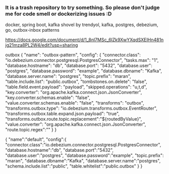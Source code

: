 ### It is a trash repository to try something. So please don't judge me for code smell or dockerizing issues :D 
docker, spring boot, kafka shovel by trendyol, kafka, postgres, debezium, go, outbox-inbox patterns


https://docs.google.com/document/d/1_8nl7MSc_6lZk9XwYXqdSXEIHn481njg21mza8PL2W4/edit?usp=sharing




outbox
{
"name": "outbox-pattern",
"config": {
"connector.class": "io.debezium.connector.postgresql.PostgresConnector",
"tasks.max": "1",
"database.hostname": "db",
"database.port": "5432",
"database.user": "postgres",
"database.password": "example",
"database.dbname": "Kafka",
"database.server.name": "postgres",
"topic.prefix": "maran",
"table.include.list": "public.outbox",
"tombstones.on.delete": "false",
"table.field.event.payload": "payload",
"skipped.operations": "u,t,d",
"key.converter": "org.apache.kafka.connect.json.JsonConverter",
"key.converter.schemas.enable": "false",
"value.converter.schemas.enable": "false",
"transforms": "outbox",
"transforms.outbox.type": "io.debezium.transforms.outbox.EventRouter",
"transforms.outbox.table.expand.json.payload": "true",
"transforms.outbox.route.topic.replacement":"${routedByValue}",
"value.converter": "org.apache.kafka.connect.json.JsonConverter",
"route.topic.regex":""
}
}











{
"name":"default",
"config":{
"connector.class":"io.debezium.connector.postgresql.PostgresConnector",
"database.hostname":"db",
"database.port":"5432",
"database.user":"postgres",
"database.password":"example",
"topic.prefix": "maran",
"database.dbname":"Kafka",
"database.server.name":"postgres",
"schema.include.list":"public",
"table.whitelist":"public.outbox"
}
}

